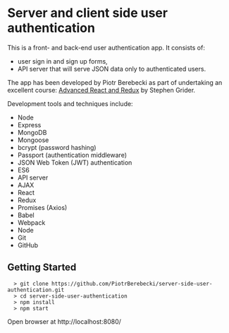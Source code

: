 # Server and client side user authentication

This is a front- and back-end user authentication app. It consists of:
* user sign in and sign up forms,
* API server that will serve JSON data only to authenticated users.

The app has been developed by Piotr Berebecki as part of undertaking an excellent course: [Advanced React and Redux](https://www.udemy.com/react-redux-tutorial) by Stephen Grider.

Development tools and techniques include:

* Node
* Express
* MongoDB
* Mongoose
* bcrypt (password hashing)
* Passport (authentication middleware)
* JSON Web Token (JWT) authentication
* ES6
* API server
* AJAX
* React
* Redux
* Promises (Axios)
* Babel
* Webpack
* Node
* Git
* GitHub

## Getting Started

```
  > git clone https://github.com/PiotrBerebecki/server-side-user-authentication.git
  > cd server-side-user-authentication
  > npm install
  > npm start
```
Open browser at http://localhost:8080/
